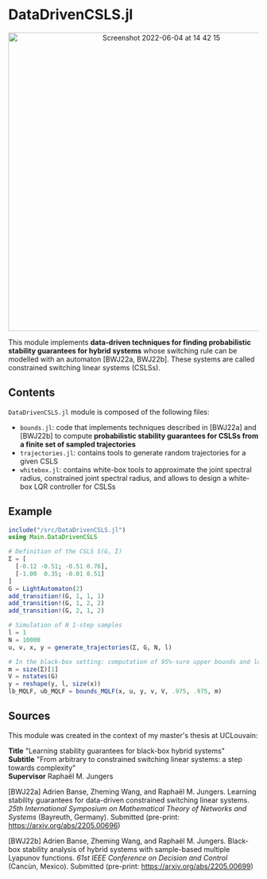 # DataDrivenCSLS.jl

<p align="center">
  <img width="600" alt="Screenshot 2022-06-04 at 14 42 15" src="https://user-images.githubusercontent.com/45042779/171999438-d44997ef-6832-47ad-8f8a-7223aa64de18.png">
</p>

This module implements **data-driven techniques for finding probabilistic stability guarantees for hybrid systems** whose switching rule can be modelled with an automaton [BWJ22a, BWJ22b]. These systems are called constrained switching linear systems (CSLSs).

## Contents

<code>DataDrivenCSLS.jl</code> module is composed of the following files:
* <code>bounds.jl</code>: code that implements techniques described in [BWJ22a] and [BWJ22b] to compute **probabilistic stability guarantees for CSLSs from a finite set of sampled trajectories**
* <code>trajectories.jl</code>: contains tools to generate random trajectories for a given CSLS
* <code>whitebox.jl</code>: contains white-box tools to approximate the joint spectral radius, constrained joint spectral radius, and allows to design a white-box LQR controller for CSLSs

## Example

```julia
include("/src/DataDrivenCSLS.jl")
using Main.DataDrivenCSLS

# Definition of the CSLS S(G, Σ)
Σ = [
  [-0.12 -0.51; -0.51 0.76],
  [-1.00  0.35; -0.01 0.51]
]
G = LightAutomaton(2)
add_transition!(G, 1, 1, 1)
add_transition!(G, 1, 2, 2)
add_transition!(G, 2, 1, 2)

# Simulation of N 1-step samples
l = 1
N = 10000
u, v, x, y = generate_trajectories(Σ, G, N, l)

# In the black-box setting: computation of 95%-sure upper bounds and lower bounds on the CJSR from data
m = size(Σ)[1]
V = nstates(G)
y = reshape(y, l, size(x))
lb_MQLF, ub_MQLF = bounds_MQLF(x, u, y, v, V, .975, .975, m)
```

## Sources

This module was created in the context of my master's thesis at UCLouvain:

**Title** "Learning stability guarantees for black-box hybrid systems"\
**Subtitle** "From arbitrary to constrained switching linear systems: a step towards complexity"\
**Supervisor** Raphaël M. Jungers

[BWJ22a] Adrien Banse, Zheming Wang, and Raphaël M. Jungers. Learning stability guarantees for data-driven constrained switching linear systems. _25th International Symposium on Mathematical Theory of Networks and Systems_ (Bayreuth, Germany). Submitted (pre-print: https://arxiv.org/abs/2205.00696)

[BWJ22b] Adrien Banse, Zheming Wang, and Raphaël M. Jungers. Black-box stability analysis of hybrid systems with sample-based multiple Lyapunov functions. _61st IEEE Conference on Decision and Control_ (Cancùn, Mexico). Submitted (pre-print: https://arxiv.org/abs/2205.00699)
